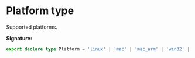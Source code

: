 # Platform type

Supported platforms.

**Signature:**

```typescript
export declare type Platform = 'linux' | 'mac' | 'mac_arm' | 'win32' | 'win64';
```
